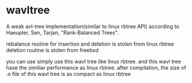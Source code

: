 # wavltree
A weak avl-tree implementation(similar to linux rbtree API) according to Haeupler, Sen, Tarjan, "Rank-Balanced Trees".

rebalance routine for insertion and deletion is stolen from linux rbtree
deletion routine is stolen from freebsd

you can use simply use this wavl tree like linux rbtree. and this wavl tree hase 
the similiar performance as linux rbtree. after compilation, the size of .o file of this wavl tree is as compact as linux rbtree  
